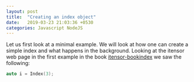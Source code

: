 ```yaml
---
layout: post
title:  "Creating an index object"
date:   2019-03-23 21:03:36 +0530
categories: Javascript NodeJS
---
```

Let us first look at a minimal example. We will look at how one can create a simple index and what happens
in the background. Looking at the itensor web page in the first example in the book [itensor-bookindex][itensor-bookindex]
we saw the following:
```cpp
auto i = Index(3);
```

[itensor-bookindex]: https://www.itensor.org/docs.cgi?vers=cppv3&page=book/index

